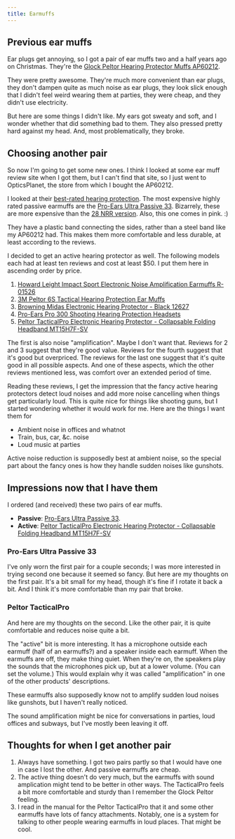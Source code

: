 ```yaml
---
title: Earmuffs
---
```


## Previous ear muffs
Ear plugs get annoying, so I got a pair of ear muffs two and a half years ago on
Christmas. <!-- thread:00000000000116c9 -->
They're the [Glock Peltor Hearing Protector Muffs AP60212](http://www.opticsplanet.com/glock-peltor-hearing-protector-muffs.html).

They were pretty awesome. They're much more convenient than ear plugs, they don't
dampen quite as much noise as ear plugs, they look slick enough that I didn't feel
weird wearing them at parties, they were cheap, and they didn't use electricity.

But here are some things I didn't like. My ears got sweaty and soft, and I wonder
whether that did something bad to them. They also pressed pretty hard against my
head. And, most problematically, they broke.

## Choosing another pair
So now I'm going to get some new ones. I think I looked at some ear muff review
site when I got them, but I can't find that site, so I just went to OpticsPlanet,
the store from which I bought the AP60212.

I looked at their [best-rated hearing protection](http://www.opticsplanet.com/hearing-protection-best-rated.html).
The most expensive highly rated passive earmuffs are the
[Pro-Ears Ultra Passive 33](http://www.opticsplanet.com/pro-ears-ultra-passive-33-shooting-hearing-protection-heads-pe-33-u-b-black.html).
Bizarrely, these are more expensive than the
[28 NRR version](https://www.opticsplanet.com/pro-ears-ultra-passive-28-shooting-hearing-protection-heads-pe-28-u-b-black.html).
Also, this one comes in pink. :)

They have a plastic band connecting the sides, rather than a steel band like my
AP60212 had. This makes them more comfortable and less durable, at least according
to the reviews.

I decided to get an active hearing protector as well. The following models each
had at least ten reviews and cost at least $50. I put them here in ascending order
by price.

1. [Howard Leight Impact Sport Electronic Noise Amplification Earmuffs R-01526](http://www.opticsplanet.com/howard-leight-impact-sound-management-electronic-hearing-proctection-earmuffs-r01526.html)
2. [3M Peltor 6S Tactical Hearing Protection Ear Muffs](http://www.opticsplanet.com/peltor-tactical-hearing-protectors.html)
3. [Browning Midas Electronic Hearing Protector - Black 12627](http://www.opticsplanet.com/browning-midas-electronic-hearing-protector-black-12627.html)
4. [Pro-Ears Pro 300 Shooting Hearing Protection Headsets](http://www.opticsplanet.com/pro-ears-predator-plus-shooting-hearing-protection-headsets-p300p-black.html)
5. [Peltor TacticalPro Electronic Hearing Protector - Collapsable Folding Headband MT15H7F-SV](http://www.opticsplanet.com/peltor-protac-electronic-headset-collapsable-folding-headband-mt15h7f-sv.html)

The first is also noise "amplification". Maybe I don't want that.
Reviews for 2 and 3 suggest that they're good value. Reviews for the fourth
suggest that it's good but overpriced. The reviews for the last one suggest that
it's quite good in all possible aspects. And one of these aspects, which the other
reviews mentioned less, was comfort over an extended period of time.

Reading these reviews, I get the impression that the fancy active hearing protectors
detect loud noises and add more noise cancelling when things get particularly loud.
This is quite nice for things like shooting guns, but I started wondering whether it
would work for me. Here are the things I want them for

* Ambient noise in offices and whatnot
* Train, bus, car, &c. noise
* Loud music at parties

Active noise reduction is supposedly best at ambient noise, so the special part about
the fancy ones is how they handle sudden noises like gunshots.

## Impressions now that I have them
I ordered (and received) these two pairs of ear muffs.

* **Passive**: [Pro-Ears Ultra Passive 33](http://www.opticsplanet.com/pro-ears-ultra-passive-33-shooting-hearing-protection-heads-pe-33-u-b-black.html).
* **Active**: [Peltor TacticalPro Electronic Hearing Protector - Collapsable Folding Headband MT15H7F-SV](http://www.opticsplanet.com/peltor-protac-electronic-headset-collapsable-folding-headband-mt15h7f-sv.html)

### Pro-Ears Ultra Passive 33
I've only worn the first pair for a couple seconds; I was more interested in trying
second one because it seemed so fancy. But here are my thoughts on the first pair.
It's a bit small for my head, though it's fine if I rotate it back a bit.
And I think it's more comfortable than my pair that broke.

### Peltor TacticalPro
And here are my thoughts on the second.
Like the other pair, it is quite comfortable and reduces noise quite a bit.

The "active" bit is more interesting.
It has a microphone outside each earmuff (half of an earmuffs?) and a speaker inside
each earmuff. When the earmuffs are off, they make thing quiet. When they're on, the
speakers play the sounds that the microphones pick up, but at a lower volume. (You can
set the volume.) This would explain why it was called "amplification" in one of the
other products' descriptions.

These earmuffs also supposedly know not to amplify sudden loud noises like gunshots,
but I haven't really noticed.

The sound amplification might be nice for conversations in parties, loud offices and
subways, but I've mostly been leaving it off.

## Thoughts for when I get another pair

1. Always have something. I got two pairs partly so that I would have one in case I
    lost the other. And passive earmuffs are cheap.
2. The active thing doesn't do very much, but the earmuffs with sound amplication
    might tend to be better in other ways. The TacticalPro feels a bit more comfortable
    and sturdy than I remember the Glock Peltor feeling.
3. I read in the manual for the Peltor TacticalPro that it and some other earmuffs have
    lots of fancy attachments. Notably, one is a system for talking to other people
    wearing earmuffs in loud places. That might be cool.
